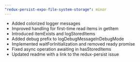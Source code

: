 ```yaml
---
"redux-persist-expo-file-system-storage": minor
---
```


- Added colorized logger messages
- Improved handling for first-time read items in getItem
- Introduced itemExists and logStoredItems
- Added debug prefix to logDebugMessageInDebugMode
- Implemented waitForInitialization and removed ready promise
- Fixed async operation awaiting in hasStoredItems
- Updated readme with a link to the redux-persist issue
